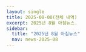 ```yaml
---
layout: single
title: 2025-08-00(전체 내역)
excerpt: 2025년 8월 아침뉴스.
sidebar:
  title: "2025년 8월 아침뉴스"
  nav: news-2025-08
---
```

